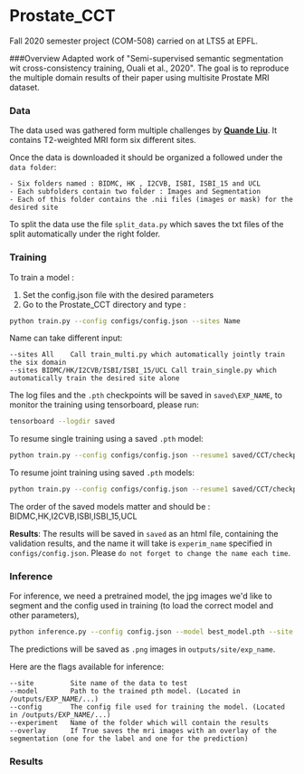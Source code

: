 # Prostate_CCT
Fall 2020 semester project (COM-508) carried on at LTS5 at EPFL.

###Overview
Adapted work of "Semi-supervised semantic segmentation wit cross-consistency training, Ouali et al., 2020". The goal is to reproduce the multiple domain results of their paper using multisite Prostate MRI dataset. 
### Data
The data used was gathered form multiple challenges by **[Quande Liu](https://liuquande.github.io/SAML/)**. It contains T2-weighted MRI form six different sites.

Once the data is downloaded it should be organized a followed under the `data folder`:
```
- Six folders named : BIDMC, HK , I2CVB, ISBI, ISBI_15 and UCL
- Each subfolders contain two folder : Images and Segmentation
- Each of this folder contains the .nii files (images or mask) for the desired site 
```
To split the data use the file `split_data.py` which saves the txt files of the split automatically under the right folder.
### Training

To train a model :
1) Set the config.json file with the desired parameters
2) Go to the Prostate_CCT directory and type :

```bash
python train.py --config configs/config.json --sites Name
```
Name can take different input:

```
--sites All    Call train_multi.py which automatically jointly train the six domain 
--sites BIDMC/HK/I2CVB/ISBI/ISBI_15/UCL Call train_single.py which automatically train the desired site alone
```

The log files and the `.pth` checkpoints will be saved in `saved\EXP_NAME`, to monitor the training using tensorboard, please run:

```bash
tensorboard --logdir saved
```

To resume single training using a saved `.pth` model:

```bash
python train.py --config configs/config.json --resume1 saved/CCT/checkpoint.pth --sites BIDMC/HK/I2CVB/ISBI/ISBI_15/UCL
```

To resume joint training using  saved `.pth` models:

```bash
python train.py --config configs/config.json --resume1 saved/CCT/checkpoint.pth --resume2 saved/CCT/checkpoint.pth --resume3 saved/CCT/checkpoint.pth --resume4 saved/CCT/checkpoint.pth --resume5 saved/CCT/checkpoint.pth --resume6 saved/CCT/checkpoint.pth --sites All
```

The order of the saved models matter and should be : BIDMC,HK,I2CVB,ISBI,ISBI_15,UCL


**Results**: The results will be saved in `saved` as an html file, containing the validation results,
and the name it will take is `experim_name` specified in `configs/config.json`. Please `do not forget to change the name each time`.

### Inference

For inference, we need a pretrained model, the jpg images we'd like to segment and the config used in training (to load the correct model and other parameters), 

```bash
python inference.py --config config.json --model best_model.pth --site Name --experiment exp_name --overlay Boolean
```

The predictions will be saved as `.png` images in `outputs/site/exp_name`.

Here are the flags available for inference:

```
--site         Site name of the data to test
--model        Path to the trained pth model. (Located in /outputs/EXP_NAME/...)
--config       The config file used for training the model. (Located in /outputs/EXP_NAME/...)
--experiment   Name of the folder which will contain the results
--overlay      If True saves the mri images with an overlay of the segmentation (one for the label and one for the prediction) 
```
 
### Results
